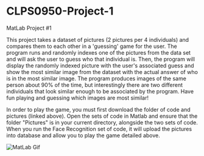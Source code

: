 # CLPS0950-Project-1
MatLab Project #1

This project takes a dataset of pictures (2 pictures per 4 individuals) and compares them to each other in a 'guessing' game for the user. The program runs and randomly indexes one of the pictures from the data set and will ask the user to guess who that individual is. Then, the program will display the randomly indexed picture with the user's associated guess and show the most similar image from the dataset with the actual answer of who is in the most similar image. The program produces images of the same person about 90% of the time, but interestingly there are two different individuals that look similar enough to be associated by the program. Have fun playing and guessing which images are most similar!

In order to play the game, you must first download the folder of code and pictures (linked above). Open the sets of code in Matlab and ensure that the folder "Pictures" is in your current directory, alongside the two sets of code. When you run the Face Recognition set of code, it will upload the pictures into database and allow you to play the game detailed above. 

![MatLab Gif](https://user-images.githubusercontent.com/79659030/110490159-0c186900-80be-11eb-999f-3220b971bbec.gif)
